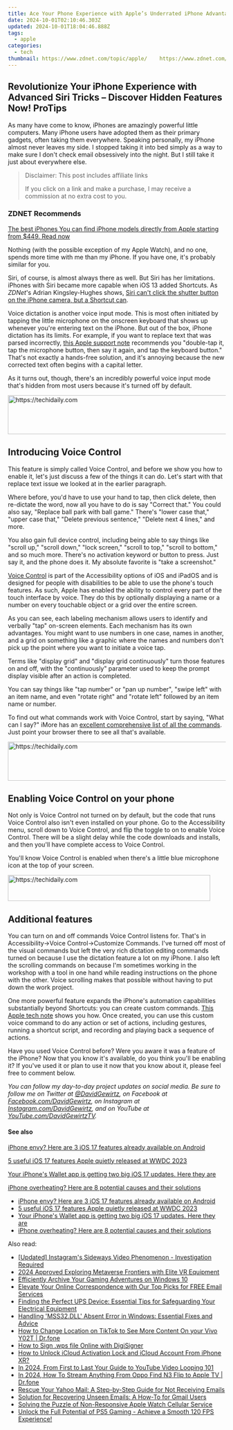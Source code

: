 ```yaml
---
title: Ace Your Phone Experience with Apple’s Underrated iPhone Advantage - Uncovered on ZDNet!
date: 2024-10-01T02:10:46.303Z
updated: 2024-10-01T18:04:46.888Z
tags:
  - apple
categories:
  - tech
thumbnail: https://www.zdnet.com/topic/apple/    https://www.zdnet.com/a/img/resize/f182437f0275e9edb7eba099667f9f347a7fc252/2024/05/06/629cb495-6f04-40f5-a150-6985b29b7f3c/screenshot-2024-05-06-at-10-11-44am.png?width=170&height=96&fit=crop&format=pjpg&auto=webp
---
```


## Revolutionize Your iPhone Experience with Advanced Siri Tricks – Discover Hidden Features Now!  ProTips

As many have come to know, iPhones are amazingly powerful little computers. Many iPhone users have adopted them as their primary gadgets, often taking them everywhere. Speaking personally, my iPhone almost never leaves my side. I stopped taking it into bed simply as a way to make sure I don't check email obsessively into the night. But I still take it just about everywhere else. 

>  Disclaimer: This post includes affiliate links
>
>  If you click on a link and make a purchase, I may receive a commission at no extra cost to you.
>

### **ZDNET** Recommends

[The best iPhones You can find iPhone models directly from Apple starting from $449.  Read now](https://www.zdnet.com/article/best-iphone/)

Nothing (with the possible exception of my Apple Watch), and no one, spends more time with me than my iPhone. If you have one, it's probably similar for you. 

Siri, of course, is almost always there as well. But Siri has her limitations. iPhones with Siri became more capable when iOS 13 added Shortcuts. As _ZDNet_'s Adrian Kingsley-Hughes shows, [Siri can't click the shutter button on the iPhone camera, but a Shortcut can](https://www.zdnet.com/article/how-to-use-siri-to-take-photos-with-your-iphone/). 

Voice dictation is another voice input mode. This is most often initiated by tapping the little microphone on the onscreen keyboard that shows up whenever you're entering text on the iPhone. But out of the box, iPhone dictation has its limits. For example, if you want to replace text that was parsed incorrectly, [this Apple support note](https://support.apple.com/en-us/HT208343) recommends you "double-tap it, tap the microphone button, then say it again, and tap the keyboard button." That's not exactly a hands-free solution, and it's annoying because the new corrected text often begins with a capital letter. 

As it turns out, though, there's an incredibly powerful voice input mode that's hidden from most users because it's turned off by default. 

<!-- affiliate ads begin -->
<a href="https://appsumo.8odi.net/c/5597632/2130887/7443" target="_top" id="2130887">
  <img src="//a.impactradius-go.com/display-ad/7443-2130887" border="0" alt="https://techidaily.com" width="728" height="90"/>
</a>
<img height="0" width="0" src="https://appsumo.8odi.net/i/5597632/2130887/7443" style="position:absolute;visibility:hidden;" border="0" />
<!-- affiliate ads end -->

##  Introducing Voice Control

This feature is simply called Voice Control, and before we show you how to enable it, let's just discuss a few of the things it can do. Let's start with that replace text issue we looked at in the earlier paragraph. 

Where before, you'd have to use your hand to tap, then click delete, then re-dictate the word, now all you have to do is say "Correct that." You could also say, "Replace ball park with ball game." There's "lower case that," "upper case that," "Delete previous sentence," "Delete next 4 lines," and more. 

You also gain full device control, including being able to say things like "scroll up," "scroll down," "lock screen," "scroll to top," "scroll to bottom," and so much more. There's no activation keyword or button to press. Just say it, and the phone does it. My absolute favorite is "take a screenshot." 

[Voice Control](https://support.apple.com/guide/iphone/voice-control-iph2c21a3c88/ios) is part of the Accessibility options of iOS and iPadOS and is designed for people with disabilities to be able to use the phone's touch features. As such, Apple has enabled the ability to control every part of the touch interface by voice. They do this by optionally displaying a name or a number on every touchable object or a grid over the entire screen. 

As you can see, each labeling mechanism allows users to identify and verbally "tap" on-screen elements. Each mechanism has its own advantages. You might want to use numbers in one case, names in another, and a grid on something like a graphic where the names and numbers don't pick up the point where you want to initiate a voice tap.

Terms like "display grid" and "display grid continuously" turn those features on and off, with the "continuously" parameter used to keep the prompt display visible after an action is completed. 

You can say things like "tap number" or "pan up number", "swipe left" with an item name, and even "rotate right" and "rotate left" followed by an item name or number. 

To find out what commands work with Voice Control, start by saying, "What can I say?" iMore has an [excellent comprehensive list of all the commands](https://www.imore.com/everything-you-can-do-voice-control-iphone-and-ipad). Just point your browser there to see all that's available. 

<!-- affiliate ads begin -->
<a href="https://aligracehair.sjv.io/c/5597632/1902324/19272" target="_top" id="1902324">
  <img src="//a.impactradius-go.com/display-ad/19272-1902324" border="0" alt="https://techidaily.com" width="728" height="90"/>
</a>
<img height="0" width="0" src="https://aligracehair.sjv.io/i/5597632/1902324/19272" style="position:absolute;visibility:hidden;" border="0" />
<!-- affiliate ads end -->

##  Enabling Voice Control on your phone

Not only is Voice Control not turned on by default, but the code that runs Voice Control also isn't even installed on your phone. Go to the Accessibility menu, scroll down to Voice Control, and flip the toggle to on to enable Voice Control. There will be a slight delay while the code downloads and installs, and then you'll have complete access to Voice Control. 

You'll know Voice Control is enabled when there's a little blue microphone icon at the top of your screen.

<!-- affiliate ads begin -->
<a href="https://aligracehair.sjv.io/c/5597632/2135404/19272" target="_top" id="2135404">
  <img src="//a.impactradius-go.com/display-ad/19272-2135404" border="0" alt="https://techidaily.com" width="468" height="60"/>
</a>
<img height="0" width="0" src="https://aligracehair.sjv.io/i/5597632/2135404/19272" style="position:absolute;visibility:hidden;" border="0" />
<!-- affiliate ads end -->

##  Additional features

You can turn on and off commands Voice Control listens for. That's in Accessibility->Voice Control->Customize Commands. I've turned off most of the visual commands but left the very rich dictation editing commands turned on because I use the dictation feature a lot on my iPhone. I also left the scrolling commands on because I'm sometimes working in the workshop with a tool in one hand while reading instructions on the phone with the other. Voice scrolling makes that possible without having to put down the work project.

One more powerful feature expands the iPhone's automation capabilities substantially beyond Shortcuts: you can create custom commands. [This Apple tech note](https://support.apple.com/en-us/HT210418) shows you how. Once created, you can use this custom voice command to do any action or set of actions, including gestures, running a shortcut script, and recording and playing back a sequence of actions. 

Have you used Voice Control before? Were you aware it was a feature of the iPhone? Now that you know it's available, do you think you'll be enabling it? If you've used it or plan to use it now that you know about it, please feel free to comment below. 

_You can follow my day-to-day project updates on social media. Be sure to follow me on Twitter at [@DavidGewirtz](https://twitter.com/davidgewirtz), on Facebook at [Facebook.com/DavidGewirtz](https://www.facebook.com/davidgewirtz), on Instagram at [Instagram.com/DavidGewirtz](https://www.instagram.com/DavidGewirtz/), and on YouTube at [YouTube.com/DavidGewirtzTV](https://www.youtube.com/user/DavidGewirtzTV)._

#### See also

[iPhone envy? Here are 3 iOS 17 features already available on Android](https://www.zdnet.com/article/iphone-envy-five-ios-17-features-that-android-users-already-have/ "iPhone envy? Here are 3 iOS 17 features already available on Android")

[5 useful iOS 17 features Apple quietly released at WWDC 2023](https://www.zdnet.com/article/5-useful-ios-17-features-apple-quietly-released-at-wwdc-2023/ "5 useful iOS 17 features Apple quietly released at WWDC 2023")

[Your iPhone's Wallet app is getting two big iOS 17 updates. Here they are](https://www.zdnet.com/article/ios-17-your-iphones-wallet-app-is-getting-two-big-updates-here-they-are/ "Your iPhone's Wallet app is getting two big iOS 17 updates. Here they are")

[iPhone overheating? Here are 8 potential causes and their solutions](https://www.zdnet.com/article/iphone-overheating-do-this-first-to-prevent-damaging-the-battery/ "iPhone overheating? Here are 8 potential causes and their solutions")

* [iPhone envy? Here are 3 iOS 17 features already available on Android](https://www.zdnet.com/article/iphone-envy-five-ios-17-features-that-android-users-already-have/ "iPhone envy? Here are 3 iOS 17 features already available on Android")
* [5 useful iOS 17 features Apple quietly released at WWDC 2023](https://www.zdnet.com/article/5-useful-ios-17-features-apple-quietly-released-at-wwdc-2023/ "5 useful iOS 17 features Apple quietly released at WWDC 2023")
* [Your iPhone's Wallet app is getting two big iOS 17 updates. Here they are](https://www.zdnet.com/article/ios-17-your-iphones-wallet-app-is-getting-two-big-updates-here-they-are/ "Your iPhone's Wallet app is getting two big iOS 17 updates. Here they are")
* [iPhone overheating? Here are 8 potential causes and their solutions](https://www.zdnet.com/article/iphone-overheating-do-this-first-to-prevent-damaging-the-battery/ "iPhone overheating? Here are 8 potential causes and their solutions")

<ins class="adsbygoogle"
     style="display:block"
     data-ad-format="autorelaxed"
     data-ad-client="ca-pub-7571918770474297"
     data-ad-slot="1223367746"></ins>

<ins class="adsbygoogle"
     style="display:block"
     data-ad-client="ca-pub-7571918770474297"
     data-ad-slot="8358498916"
     data-ad-format="auto"
     data-full-width-responsive="true"></ins>

<span class="atpl-alsoreadstyle">Also read:</span>
<div><ul>
<li><a href="https://extra-approaches.techidaily.com/updated-instagrams-sideways-video-phenomenon-investigation-required/"><u>[Updated] Instagram's Sideways Video Phenomenon - Investigation Required</u></a></li>
<li><a href="https://some-knowledge.techidaily.com/2024-approved-exploring-metaverse-frontiers-with-elite-vr-equipment/"><u>2024 Approved Exploring Metaverse Frontiers with Elite VR Equipment</u></a></li>
<li><a href="https://remote-screen-capture.techidaily.com/efficiently-archive-your-gaming-adventures-on-windows-10/"><u>Efficiently Archive Your Gaming Adventures on Windows 10</u></a></li>
<li><a href="https://techno-recovery.techidaily.com/elevate-your-online-correspondence-with-our-top-picks-for-free-email-services/"><u>Elevate Your Online Correspondence with Our Top Picks for FREE Email Services</u></a></li>
<li><a href="https://techno-recovery.techidaily.com/finding-the-perfect-ups-device-essential-tips-for-safeguarding-your-electrical-equipment/"><u>Finding the Perfect UPS Device: Essential Tips for Safeguarding Your Electrical Equipment</u></a></li>
<li><a href="https://techno-recovery.techidaily.com/handling-mss32dll-absent-error-in-windows-essential-fixes-and-advice/"><u>Handling 'MSS32.DLL' Absent Error in Windows: Essential Fixes and Advice</u></a></li>
<li><a href="https://location-social.techidaily.com/how-to-change-location-on-tiktok-to-see-more-content-on-your-vivo-y02t-drfone-by-drfone-virtual-android/"><u>How to Change Location on TikTok to See More Content On your Vivo Y02T | Dr.fone</u></a></li>
<li><a href="https://blog-min.techidaily.com/how-to-sign-wps-file-online-with-digisigner-by-ldigisigner-sign-a-word-sign-a-word/"><u>How to Sign .wps file Online with DigiSigner</u></a></li>
<li><a href="https://activate-lock.techidaily.com/how-to-unlock-icloud-activation-lock-and-icloud-account-from-iphone-xr-by-drfone-ios/"><u>How to Unlock iCloud Activation Lock and iCloud Account From iPhone XR?</u></a></li>
<li><a href="https://youtube-data.techidaily.com/24-from-first-to-last-your-guide-to-youtube-video-looping-101/"><u>In 2024, From First to Last Your Guide to YouTube Video Looping 101</u></a></li>
<li><a href="https://screen-mirror.techidaily.com/in-2024-how-to-stream-anything-from-oppo-find-n3-flip-to-apple-tv-drfone-by-drfone-android/"><u>In 2024, How To Stream Anything From Oppo Find N3 Flip to Apple TV | Dr.fone</u></a></li>
<li><a href="https://techno-recovery.techidaily.com/rescue-your-yahoo-mail-a-step-by-step-guide-for-not-receiving-emails/"><u>Rescue Your Yahoo Mail: A Step-by-Step Guide for Not Receiving Emails</u></a></li>
<li><a href="https://techno-recovery.techidaily.com/solution-for-recovering-unseen-emails-a-how-to-for-gmail-users/"><u>Solution for Recovering Unseen Emails: A How-To for Gmail Users</u></a></li>
<li><a href="https://techno-recovery.techidaily.com/solving-the-puzzle-of-non-responsive-apple-watch-cellular-service/"><u>Solving the Puzzle of Non-Responsive Apple Watch Cellular Service</u></a></li>
<li><a href="https://techno-recovery.techidaily.com/1722888275842-unlock-the-full-potential-of-ps5-gaming-achieve-a-smooth-120-fps-experience/"><u>Unlock the Full Potential of PS5 Gaming - Achieve a Smooth 120 FPS Experience!</u></a></li>
</ul></div>


